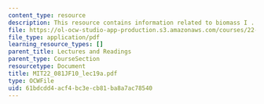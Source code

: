 ```yaml
---
content_type: resource
description: This resource contains information related to biomass I .
file: https://ol-ocw-studio-app-production.s3.amazonaws.com/courses/22-081j-introduction-to-sustainable-energy-fall-2010/61bdcdd4acf4bc3ecb81ba8a7ac78540_MIT22_081JF10_lec19a.pdf
file_type: application/pdf
learning_resource_types: []
parent_title: Lectures and Readings
parent_type: CourseSection
resourcetype: Document
title: MIT22_081JF10_lec19a.pdf
type: OCWFile
uid: 61bdcdd4-acf4-bc3e-cb81-ba8a7ac78540
---
```

